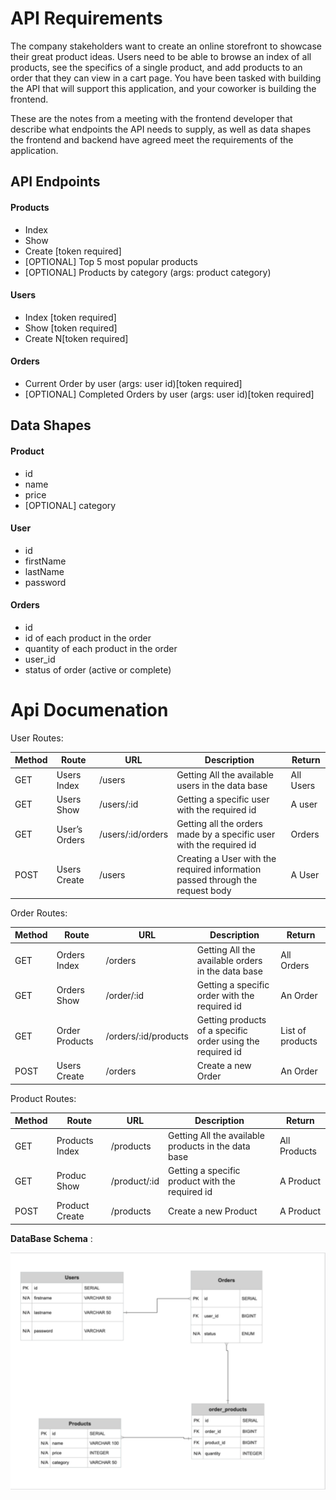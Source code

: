 # API Requirements
The company stakeholders want to create an online storefront to showcase their great product ideas. Users need to be able to browse an index of all products, see the specifics of a single product, and add products to an order that they can view in a cart page. You have been tasked with building the API that will support this application, and your coworker is building the frontend.

These are the notes from a meeting with the frontend developer that describe what endpoints the API needs to supply, as well as data shapes the frontend and backend have agreed meet the requirements of the application. 

## API Endpoints
#### Products
- Index 
- Show
- Create [token required]
- [OPTIONAL] Top 5 most popular products 
- [OPTIONAL] Products by category (args: product category)

#### Users
- Index [token required]
- Show [token required]
- Create N[token required]

#### Orders
- Current Order by user (args: user id)[token required]
- [OPTIONAL] Completed Orders by user (args: user id)[token required]

## Data Shapes
#### Product
-  id
- name
- price
- [OPTIONAL] category

#### User
- id
- firstName
- lastName
- password

#### Orders
- id
- id of each product in the order
- quantity of each product in the order
- user_id
- status of order (active or complete)

# Api Documenation

User Routes: 

| Method | Route | URL | Description | Return |
| --- | --- | --- | --- | --- |
| GET | Users Index | /users | Getting All the available users in the data base | All Users |
| GET | Users Show | /users/:id | Getting a specific user with the required id | A user |
| GET | User’s Orders | /users/:id/orders | Getting all the orders made by a specific user with the required id | Orders |
| POST | Users Create | /users | Creating a User with the required information passed through the request body | A User |


Order Routes: 



| Method | Route | URL | Description | Return |
| --- | --- | --- | --- | --- |
| GET | Orders Index | /orders | Getting All the available orders in the data base | All Orders |
| GET | Orders Show | /order/:id | Getting a specific order with the required id | An Order |
| GET | Order Products | /orders/:id/products | Getting products of a specific order using the required id | List of products |
| POST | Users Create | /orders | Create a new Order | An Order |



Product Routes: 



| Method | Route | URL | Description | Return |
| --- | --- | --- | --- | --- |
| GET | Products Index | /products | Getting All the available products in the data base | All Products |
| GET | Produc Show | /product/:id | Getting a specific product with the required id | A Product |
| POST | Product Create | /products | Create a new Product | A Product |

**DataBase Schema** : 

![dbSchema.png](dbSchema.png)